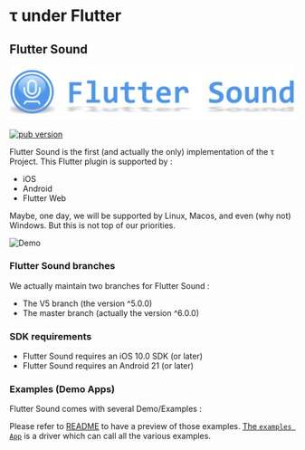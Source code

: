 # τ under Flutter


## Flutter Sound

![](../logo/banner.png)

 [![pub version](https://img.shields.io/pub/v/flauto.svg?style=flat-square)](https://canardoux.github.io/tau/book)

Flutter Sound is the first \(and actually the only\) implementation of the τ Project. This Flutter plugin is supported by :

* iOS
* Android
* Flutter Web

Maybe, one day, we will be supported by Linux, Macos, and even \(why not\) Windows. But this is not top of our priorities.

![Demo](https://user-images.githubusercontent.com/27461460/77531555-77c9ec00-6ed6-11ea-9813-320f943b08cc.gif)

### Flutter Sound branches

We actually maintain two branches for Flutter Sound :

* The V5 branch \(the version ^5.0.0\)
* The master branch \(actually the version ^6.0.0\)

### SDK requirements

* Flutter Sound requires an iOS 10.0 SDK \(or later\)
* Flutter Sound requires an Android 21 \(or later\)

### Examples \(Demo Apps\)

Flutter Sound comes with several Demo/Examples :

Please refer to [README](example/) to have a preview of those examples. [The `examples App`](https://github.com/canardoux/tau/blob/master/flutter_sound/example/lib/main.dart) is a driver which can call all the various examples.

